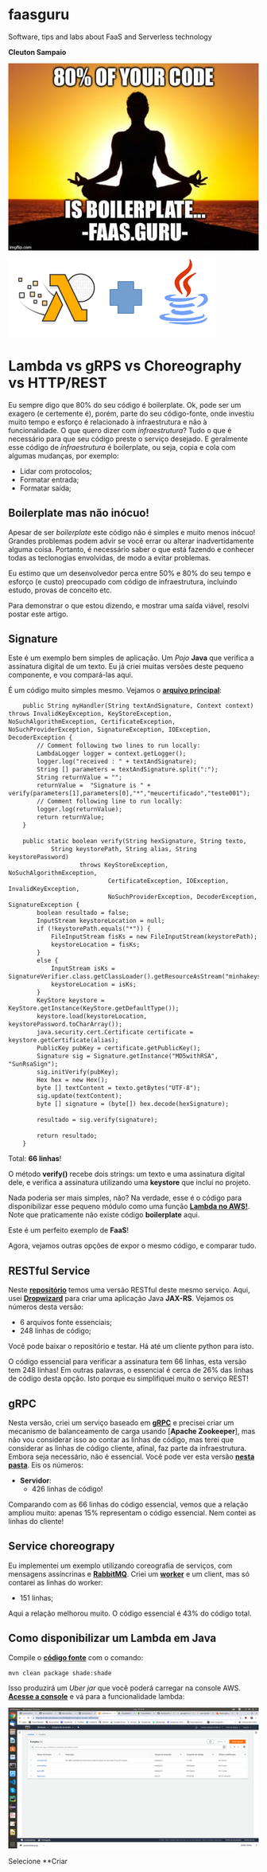 # faasguru
Software, tips and labs about FaaS and Serverless technology

**Cleuton Sampaio** 

![](../../faasguru1.jpeg)

![](../../images/aws_java.png)

# Lambda vs gRPS vs Choreography vs HTTP/REST

Eu sempre digo que 80% do seu código é boilerplate. Ok, pode ser um exagero (e certemente é), porém, parte do seu código-fonte, onde investiu muito tempo e esforço é relacionado à infraestrutura e não à funcionalidade. O que quero dizer com *infraestrutura*? Tudo o que é necessário para que seu código preste o serviço desejado. E geralmente esse código de *infraestrutura* é boilerplate, ou seja, copia e cola com algumas mudanças, por exemplo: 

- Lidar com protocolos;
- Formatar entrada;
- Formatar saída;

## Boilerplate mas não inócuo!

Apesar de ser *boilerplate* este código não é simples e muito menos inócuo! Grandes problemas podem advir se você errar ou alterar inadvertidamente alguma coisa. Portanto, é necessário saber o que está fazendo e conhecer todas as teclonogias envolvidas, de modo a evitar problemas. 

Eu estimo que um desenvolvedor perca entre 50% e 80% do seu tempo e esforço (e custo) preocupado com código de infraestrutura, incluindo estudo, provas de conceito etc. 

Para demonstrar o que estou dizendo, e mostrar uma saída viável, resolvi postar este artigo.

## Signature

Este é um exemplo bem simples de aplicação. Um *Pojo* **Java** que verifica a assinatura digital de um texto. Eu já criei muitas versões deste pequeno componente, e vou compará-las aqui. 

É um código muito simples mesmo. Vejamos o [**arquivo principal**](../../awsjava/src/main/java/guru/faas/lambda/signature/SignatureVerifier.java):

```
    public String myHandler(String textAndSignature, Context context) throws InvalidKeyException, KeyStoreException, NoSuchAlgorithmException, CertificateException, NoSuchProviderException, SignatureException, IOException, DecoderException {
    	// Comment following two lines to run locally:
        LambdaLogger logger = context.getLogger();
        logger.log("received : " + textAndSignature);
        String [] parameters = textAndSignature.split(":");
        String returnValue = "";
		returnValue =  "Signature is " + verify(parameters[1],parameters[0],"*","meucertificado","teste001");
		// Comment following line to run locally:
		logger.log(returnValue);
        return returnValue;
    }
    
	public static boolean verify(String hexSignature, String texto,
			String keystorePath, String alias, String keystorePassword) 
					throws KeyStoreException, NoSuchAlgorithmException, 
							CertificateException, IOException, InvalidKeyException, 
							NoSuchProviderException, DecoderException, SignatureException {
		boolean resultado = false;
		InputStream keystoreLocation = null;
		if (!keystorePath.equals("*")) {
			FileInputStream fisKs = new FileInputStream(keystorePath);
			keystoreLocation = fisKs;
		}
		else {
			InputStream isKs = SignatureVerifier.class.getClassLoader().getResourceAsStream("minhakeystore.jks");
			keystoreLocation = isKs;
		}
	    KeyStore keystore = KeyStore.getInstance(KeyStore.getDefaultType());
	    keystore.load(keystoreLocation, keystorePassword.toCharArray());
	    java.security.cert.Certificate certificate = keystore.getCertificate(alias);
	    PublicKey pubKey = certificate.getPublicKey();
		Signature sig = Signature.getInstance("MD5withRSA", "SunRsaSign"); 
		sig.initVerify(pubKey);
		Hex hex = new Hex();
		byte [] textContent = texto.getBytes("UTF-8");
	    sig.update(textContent);
		byte [] signature = (byte[]) hex.decode(hexSignature);
	    
		resultado = sig.verify(signature);
		
		return resultado;
	}
```

Total: **66 linhas**!

O método **verify()** recebe dois strings: um texto e uma assinatura digital dele, e verifica a assinatura utilizando uma **keystore** que incluí no projeto. 

Nada poderia ser mais simples, não? Na verdade, esse é o código para disponibilizar esse pequeno módulo como uma função [**Lambda no AWS!**](https://docs.aws.amazon.com/lambda/latest/dg/get-started-step4-optional.html). Note que praticamente não existe código **boilerplate** aqui. 

Este é um perfeito exemplo de **FaaS**!

Agora, vejamos outras opções de expor o mesmo código, e comparar tudo.

## RESTful Service

Neste [**repositório**](https://github.com/cleuton/servicechoreography/tree/master/javaApp/signature) temos uma versão RESTful deste mesmo serviço. Aqui, usei [**Dropwizard**](https://www.dropwizard.io/en/stable/) para criar uma aplicação Java **JAX-RS**. Vejamos os números desta versão: 

- 6 arquivos fonte essenciais;
- 248 linhas de código;

Você pode baixar o repositório e testar. Há até um cliente python para isto.

O código essencial para verificar a assinatura tem 66 linhas, esta versão tem 248 linhas! Em outras palavras, o essencial é cerca de 26% das linhas de código desta opção. Isto porque eu simplifiquei muito o serviço REST!

## gRPC

Nesta versão, criei um serviço baseado em [**gRPC**](https://grpc.io/) e precisei criar um mecanismo de balanceamento de carga usando [**Apache Zookeeper**], mas não vou considerar isso ao contar as linhas de código, mas terei que considerar as linhas de código cliente, afinal, faz parte da infraestrutura. Embora seja necessário, não é essencial. Você pode ver esta versão [**nesta pasta**](https://github.com/cleuton/servicechoreography/tree/master/javaApp/grpcserverjava/src/main/java/com/obomprogramador/grpc). Eis os números: 

- **Servidor**:
    - 426 linhas de código!

Comparando com as 66 linhas do código essencial, vemos que a relação ampliou muito: apenas 15% representam o código essencial. Nem contei as linhas do cliente!

## Service choreograpy

Eu implementei um exemplo utilizando coreografia de serviços, com mensagens assíncrinas e [**RabbitMQ**](https://www.rabbitmq.com/). Criei um [**worker**](https://github.com/cleuton/servicechoreography/tree/master/javaApp/choreography) e um client, mas só contarei as linhas do worker: 

- 151 linhas;

Aqui a relação melhorou muito. O código essencial é 43% do código total. 

## Como disponibilizar um Lambda em Java

Compile o [**código fonte**](../../awsjava/src/main/java/guru/faas/lambda/signature/) com o comando: 

```
mvn clean package shade:shade
```

Isso produzirá um *Uber jar* que você poderá carregar na console AWS. [**Acesse a console**](https://console.aws.amazon.com/lambda/home?region=us-east-1#/functions) e vá para a funcionalidade lambda: 

![](../../images/awslambdaconsole.png)

Selecione **Criar 

